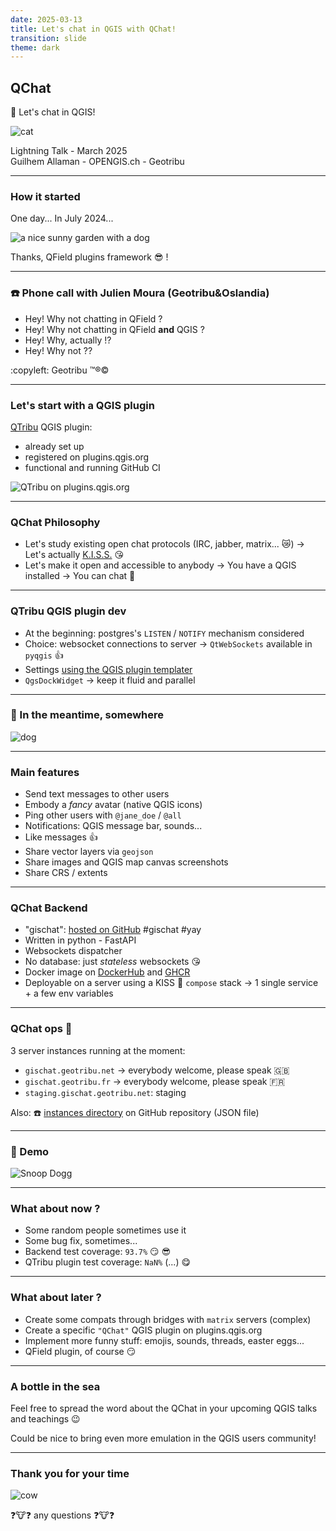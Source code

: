 ```yaml
---
date: 2025-03-13
title: Let's chat in QGIS with QChat!
transition: slide
theme: dark
---
```


## QChat

:speech_balloon: Let's chat in QGIS!

![cat](https://cdn.geotribu.fr/img/articles-blog-rdp/articles/2024/qchat/prez/cat.png)

Lightning Talk - March 2025  
Guilhem Allaman - OPENGIS.ch - Geotribu

----

### How it started

One day... In July 2024...

![a nice sunny garden with a dog](https://cdn.geotribu.fr/img/articles-blog-rdp/articles/2024/qchat/prez/garden.jpeg)

Thanks, QField plugins framework :sunglasses: !

----

### :phone: Phone call with Julien Moura (Geotribu&Oslandia)

- Hey! Why not chatting in QField ?
- Hey! Why not chatting in QField **and** QGIS ?
- Hey! Why, actually !?
- Hey! Why not ??

:copyleft: Geotribu :tm::registered::copyright:

----

### Let's start with a QGIS plugin

[QTribu](https://plugins.qgis.org/plugins/qtribu/) QGIS plugin:

- already set up
- registered on plugins.qgis.org
- functional and running GitHub CI

![QTribu on plugins.qgis.org](https://cdn.geotribu.fr/img/articles-blog-rdp/articles/2024/qchat/prez/qtribu_qgis_plugin.png)

----

### QChat Philosophy

- Let's study existing open chat protocols (IRC, jabber, matrix... :crying_cat_face:)
-> Let's actually [K.I.S.S.](https://en.wikipedia.org/wiki/KISS_principle) :kissing_heart:
- Let's make it open and accessible to anybody
-> You have a QGIS installed -> You can chat :speech_balloon:

----

### QTribu QGIS plugin dev

- At the beginning: postgres's `LISTEN` / `NOTIFY` mechanism considered
- Choice: websocket connections to server -> `QtWebSockets` available in `pyqgis` :thumbsup:
- Settings [using the QGIS plugin templater](https://oslandia.gitlab.io/qgis/template-qgis-plugin/)
- `QgsDockWidget` -> keep it fluid and parallel

----

### :speech_balloon: In the meantime, somewhere

![dog](https://cdn.geotribu.fr/img/articles-blog-rdp/articles/2024/qchat/prez/dog.png)

----

### Main features

- Send text messages to other users
- Embody a _fancy_ avatar (native QGIS icons)
- Ping other users with `@jane_doe` / `@all`
- Notifications: QGIS message bar, sounds...
- Like messages :thumbsup:
- Share vector layers via `geojson`
- Share images and QGIS map canvas screenshots
- Share CRS / extents

----

### QChat Backend

- "gischat": [hosted on GitHub](https://github.com/geotribu/gischat) #gischat #yay
- Written in python - FastAPI
- Websockets dispatcher
- No database: just _stateless_ websockets :kissing_heart:
- Docker image on [DockerHub](https://hub.docker.com/r/gounux/gischat) and [GHCR](https://github.com/geotribu/gischat/pkgs/container/gischat)
- Deployable on a server using a KISS :kiss: `compose` stack
-> 1 single service + a few env variables

----

### QChat ops :metal:

3 server instances running at the moment:

- `gischat.geotribu.net`
-> everybody welcome, please speak :uk:
- `gischat.geotribu.fr`
-> everybody welcome, please speak :fr:
- `staging.gischat.geotribu.net`: staging

Also: :phone: [instances directory](https://github.com/geotribu/gischat/blob/main/instances.json) on GitHub repository (JSON file)

----

### :speech_balloon: Demo

![Snoop Dogg](https://cdn.geotribu.fr/img/articles-blog-rdp/articles/2024/qchat/prez/snoopdogg.gif)

----

### What about now ?

- Some random people sometimes use it
- Some bug fix, sometimes...
- Backend test coverage: `93.7%` :smirk: :sunglasses:
- QTribu plugin test coverage: `NaN%` (...) :yum:

----

### What about later ?

- Create some compats through bridges with `matrix` servers (complex)
- Create a specific `"QChat"` QGIS plugin on plugins.qgis.org
- Implement more funny stuff: emojis, sounds, threads, easter eggs...
- QField plugin, of course :smirk:

----

### A bottle in the sea

Feel free to spread the word about the QChat in your upcoming QGIS talks and teachings :wink:

Could be nice to bring even more emulation in the QGIS users community!

----

### Thank you for your time

![cow](https://cdn.geotribu.fr/img/articles-blog-rdp/articles/2024/qchat/prez/cow.png)

:question::cow::question: any questions :question::cow::question:
